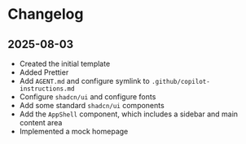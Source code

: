 # Changelog

## 2025-08-03

- Created the initial template
- Added Prettier
- Add `AGENT.md` and configure symlink to `.github/copilot-instructions.md`
- Configure `shadcn/ui` and configure fonts
- Add some standard `shadcn/ui` components
- Add the `AppShell` component, which includes a sidebar and main content area
- Implemented a mock homepage
